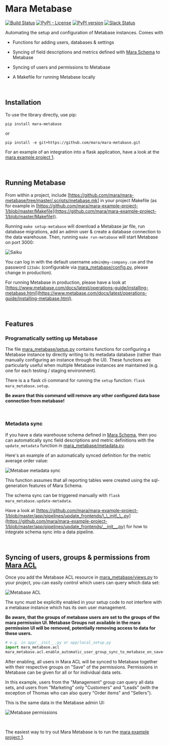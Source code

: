 # Mara Metabase

[![Build Status](https://travis-ci.org/mara/mara-metabase.svg?branch=master)](https://travis-ci.org/mara/mara-metabase)
[![PyPI - License](https://img.shields.io/pypi/l/mara-metabase.svg)](https://github.com/mara/mara-metabase/blob/master/LICENSE)
[![PyPI version](https://badge.fury.io/py/mara-metabase.svg)](https://badge.fury.io/py/mara-metabase)
[![Slack Status](https://img.shields.io/badge/slack-join_chat-white.svg?logo=slack&style=social)](https://communityinviter.com/apps/mara-users/public-invite)


Automating the setup and configuration of Metabase instances. Comes with

- Functions for adding users, databases & settings

- Syncing of field descriptions and metrics defined with [Mara Schema](https://github.com/mara/mara-schema) to Metabase

- Syncing of users and permissions to Metabase

- A Makefile for running Metabase locally


&nbsp;

## Installation

To use the library directly, use pip:

```
pip install mara-metabase
```

or

```
pip install -e git+https://github.com/mara/mara-metabase.git
```

For an example of an integration into a flask application, have a look at the [mara example project 1](https://github.com/mara/mara-example-project-1).


&nbsp;

## Running Metabase

From within a project, include [https://github.com/mara/mara-metabase/tree/master/.scripts/metabase.mk] in your project Makefile (as for example in [https://github.com/mara/mara-example-project-1/blob/master/Makefile](https://github.com/mara/mara-example-project-1/blob/master/Makefile)).

Running `make setup-metabase` will download a Metabase jar file, run database migrations, add an admin user & create a database connection to the data warehouse. Then, running `make run-metabase` will start Metabase on port 3000:

![Saiku](docs/metabase.png)

You can log in with the default username `admin@my-company.com` and the password `123abc` (configurable via [mara_metabase/config.py](https://github.com/mara/mara-metabase/tree/master/mara_metabase/config.py), please change in production).

For running Metabase in production, please have a look at [https://www.metabase.com/docs/latest/operations-guide/installing-metabase.html](https://www.metabase.com/docs/latest/operations-guide/installing-metabase.html).

&nbsp;

## Features

### Programatically setting up Metabase

The file [mara_metabase/setup.py](https://github.com/mara/mara-metabase/tree/master/mara_metabase/setup.py) contains functions for configuring a Metabase instance by directly writing to its metadata database (rather than manually configuring an instance through the UI). These functions are particularly useful when multiple Metabase instances are maintained (e.g. one for each testing / staging environment).

There is a a flask cli command for running the `setup` function: `flask mara_metabase.setup`.

**Be aware that this command will remove any other configured data base connection from metabase!**

&nbsp;

### Metadata sync

If you have a data warehouse schema defined in [Mara Schema](https://github.com/mara/mara-schema), then you can automatically sync field descriptions and metric definitions with the `update_metadata` function in [mara_metabase/metadata.py](https://github.com/mara/mara-metabase/tree/master/mara_metabase/metadata.py).

Here's an example of an automatically synced definition for the metric average order value:

![Metabae metadata sync](docs/metabase-metadata-sync.png)

This function assumes that all reporting tables were created using the sql-generation features of Mara Schema.

The schema sync can be triggered manually with `flask mara_metabase.update-metadata`.

Have a look at [https://github.com/mara/mara-example-project-1/blob/master/app/pipelines/update_frontends/\_\_init\_\_.py](https://github.com/mara/mara-example-project-1/blob/master/app/pipelines/update_frontends/__init__.py) for how to integrate schema sync into a data pipeline.

&nbsp;


## Syncing of users, groups & permissions from [Mara ACL](https://github.com/mara/mara-acl)

Once you add the Metabase ACL resource in [mara_metabase/views.py](https://github.com/mara/mara-metabase/tree/master/mara_metabase/views.py) to your project, you can easily control which users can query which data set:

![Metabase ACL](docs/mara-acl.png)

The sync must be explicitly enabled in your setup code to not interfere with a metabase instance which has its own user management.

**Be aware, that the groups of metabase users are set to the groups of the mara permission UI. Metabase Groups not available in the mara permission UI will be removed, potentially removing access to data for these users.**

```python
# e.g. in app/__init__.py or app/local_setup.py
import mara_metabase.acl
mara_metabase.acl.enable_automatic_user_group_sync_to_metabase_on_save()
```

After enabling, all users in Mara ACL will be synced to Metabase together with their respective groups on "Save" of the permissions. Permissions in Metabase can be given for all or for individual data sets.


In this example, users from the "Management" group can query all data sets, and users from "Marketing" only "Customers" and "Leads" (with the exception of Thomas who can also query "Order items" and "Sellers").

This is the same data in the Metabase admin UI:

![Metabase permissions](docs/metabase-permissions.png)


&nbsp;

The easiest way to try out Mara Metabase is to run the [mara example project 1](https://github.com/mara/mara-example-project-1).
